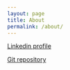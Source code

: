 ```yaml
---
layout: page
title: About
permalink: /about/
---
```


[Linkedin profile](https://www.linkedin.com/in/swapnilj/) 

[Git repository](https://github.com/swapniljariwala)
